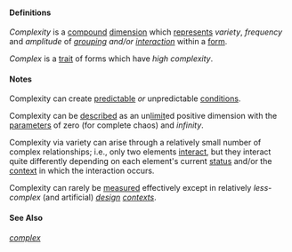 #### Definitions

*Complexity* is a [compound](https://github.com/gcassel/Modular-Organization-Terminology/blob/master/terms/compound.md) [dimension](https://github.com/gcassel/Modular-Organization-Terminology/blob/master/compound-terms/dimension.md) which [represents](https://github.com/gcassel/Modular-Organization-Terminology/blob/master/terms/represent.md) *variety*, *frequency* and *amplitude* of *[grouping](https://github.com/gcassel/Modular-Organization-Terminology/blob/master/terms/group.md) and/or [interaction](https://github.com/gcassel/Modular-Organization-Terminology/blob/master/terms/interaction.md)* within a [form](https://github.com/gcassel/Modular-Organization-Terminology/blob/master/terms/form.md).

*Complex* is a [trait](https://github.com/gcassel/Modular-Organization-Terminology/blob/master/terms/trait.md) of forms which have *high complexity*.

#### Notes

Complexity can create [predictable](https://github.com/gcassel/Modular-Organizing-Terminology/blob/master/terms/predict.md) *or* unpredictable [conditions](https://github.com/gcassel/Modular-Organizing-Terminology/blob/master/terms/status.md).

Complexity can be [described](https://github.com/gcassel/Modular-Organization-Terminology/blob/master/terms/describe.md) as an un[limit](https://github.com/gcassel/Modular-Organization-Terminology/blob/master/terms/limit.md)ed positive dimension with the [parameters](https://github.com/gcassel/Modular-Organization-Terminology/blob/master/terms/parameter.md) of zero (for complete chaos) and *infinity*.

Complexity via variety can arise through a relatively small number of complex relationships; i.e., only two elements [interact](https://github.com/gcassel/Modular-Organization-Terminology/blob/master/terms/interaction.md), but they interact quite differently depending on each element's current [status](https://github.com/gcassel/Modular-Organization-Terminology/blob/master/terms/status.md) and/or the [context](https://github.com/gcassel/Modular-Organization-Terminology/blob/master/terms/context.md) in which the interaction occurs.

Complexity can rarely be [measured](https://github.com/gcassel/Modular-Organization-Terminology/blob/master/terms/measure.md) effectively except in relatively *less-complex* (and artificial) *[design](https://github.com/gcassel/Modular-Organization-Terminology/blob/master/terms/design.md) [contexts](https://github.com/gcassel/Modular-Organization-Terminology/blob/master/terms/context.md)*.

#### See Also

*[complex](https://github.com/gcassel/Modular-Organization-Terminology/blob/master/terms/complex.md)*
